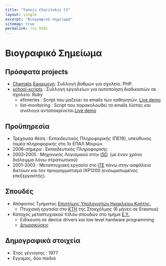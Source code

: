 ```yaml
---
title: "Yannis Charitakis CV"
layout: single
excerpt: "Βιογραφικό σημείωμα"
sitemap: true
permalink: /cv.html
---
```


# Βιογραφικό Σημείωμα

## Πρόσφατα projects
* [Chamalis][5] [Εφαρμογή][6]: Συλλογή βαθμών για σχολείο. PHP.
* [school-scripts][7] : Συλλογή εργαλείων για αυτοποίηση διαδικασιών σε σχολείο. Ruby
  * efimeries : Script που μαζεύει τα emails των καθηγητών. [Live demo][8]
  * list-monitoring : Script που παρακολουθεί τα emails λίστας και αναλογα ανταποκρίνεται.[Live demo][9]

## Προϋπηρεσία
* Τρέχουσα θέση : Εκπαιδευτικός Πληροφορικής (ΠΕ19), υπεύθυνος
τομέα πληροφορικής στο 1ο ΕΠΑΛ Μοιρών.
* 2006-σήμερα : Εκπαιδευτικός Πληροφορικής
* 2003-2005 : Μηχανικός Λογισμικού στην [ISD][3]. (με έναν χρόνο διάλειμμα
λόγω στρατιωτικού)
* 2001-2003 : Μεταπτυχιακή εργασία στο [ΙΤΕ][4] πάνω στην ασφάλεια δικτύων και τον προγραμματισμό IXP1200 (ενσωματωμένος επεξεργαστής). 

## Σπουδές
* Απόφοιτος Τμήματος [Επιστήμης Υπολογιστών Ηρακλείου Κρήτης.][2]
  * Πτυχιακή εργασία στο [KTH][1] της Στοκχόλμης (6 μήνες σε Erasmus)
* Κάτοχος μεταπτυχιακού τίτλου σπουδών στο τμήμα [Ε.Υ.][2]
  * Ειδίκευση σε device drivers και low level hardware programming
  *  [Δημοσιεύσεις][10]


## Δημογραφικά στοιχεία
* Έτος γέννησης : 1977
* Εγγαμος, δύο παιδιά

[1]: http://kth.se
[2]: http://www.csd.uoc.gr
[3]: http://isd.gr
[4]: http://ics.forth.gr
[5]: https://bitbucket.org/i2g/chamalis
[6]: http://srv-1tee-moiron.ira.sch.gr/chamalis/
[7]: https://github.com/haritak/myschool-ruby-scripts
[8]: http://srv-1tee-moiron.ira.sch.gr:13713/
[9]: http://srv-1tee-moiron.ira.sch.gr:4567/
[10]: http://independent.academia.edu/IoannisCharitakis
